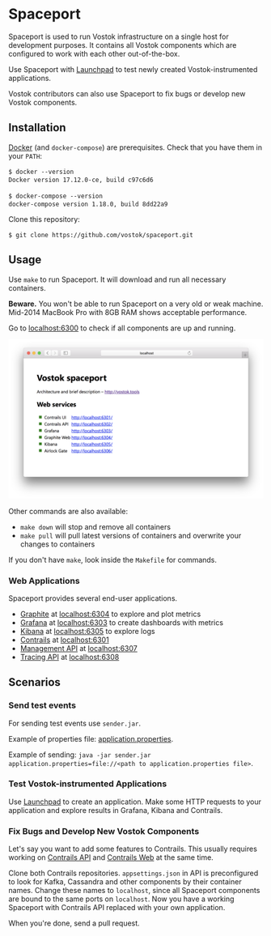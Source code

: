 # Spaceport

Spaceport is used to run Vostok infrastructure on a single host for development purposes. It contains all Vostok components which are configured to work with each other out-of-the-box.

Use Spaceport with [Launchpad](https://github.com/vostok/launchpad) to test newly created Vostok-instrumented applications.

Vostok contributors can also use Spaceport to fix bugs or develop new Vostok components.

## Installation

[Docker](https://docs.docker.com/engine/installation/) (and `docker-compose`) are prerequisites. Check that you have them in your `PATH`:

```
$ docker --version
Docker version 17.12.0-ce, build c97c6d6

$ docker-compose --version
docker-compose version 1.18.0, build 8dd22a9
```

Clone this repository:

```
$ git clone https://github.com/vostok/spaceport.git
```

## Usage

Use `make` to run Spaceport. It will download and run all necessary containers.

**Beware.** You won't be able to run Spaceport on a very old or weak machine. Mid-2014 MacBook Pro with 8GB RAM shows acceptable performance.

Go to [localhost:6300](http://localhost:6300) to check if all components are up and running.

![](health-monitor.png)

Other commands are also available:

- `make down` will stop and remove all containers
- `make pull` will pull latest versions of containers and overwrite your changes to containers

If you don't have `make`, look inside the `Makefile` for commands.

### Web Applications

Spaceport provides several end-user applications.

- [Graphite](https://graphiteapp.org) at [localhost:6304](http://localhost:6304) to explore and plot metrics
- [Grafana](https://grafana.com) at [localhost:6303](http://localhost:6303) to create dashboards with metrics
- [Kibana](https://www.elastic.co/products/kibana) at [localhost:6305](http://localhost:6305) to explore logs
- [Contrails](https://github.com/vostok/contrails.web) at [localhost:6301](http://localhost:6301)
- [Management API](https://github.com/vostok/hercules/tree/master/hercules-management-api) at [localhost:6307](http://localhost:6307)
- [Tracing API](https://github.com/vostok/hercules/tree/master/hercules-tracing-api) at [localhost:6308](http://localhost:6308)

## Scenarios

### Send test events
For sending test events use `sender.jar`.

Example of properties file: [application.properties](../spaceport/etc/properties/sender/application.properties).

Example of sending: `java -jar sender.jar application.properties=file://<path to application.properties file>`.

### Test Vostok-instrumented Applications

Use [Launchpad](https://github.com/vostok/launchpad) to create an application. Make some HTTP requests to your application and explore results in Grafana, Kibana and Contrails.

### Fix Bugs and Develop New Vostok Components

Let's say you want to add some features to Contrails. This usually requires working on [Contrails API](https://github.com/vostok/contrails.api) and [Contrails Web](https://github.com/vostok/contrails.web) at the same time.

Clone both Contrails repositories. `appsettings.json` in API is preconfigured to look for Kafka, Cassandra and other components by their container names. Change these names to `localhost`, since all Spaceport components are bound to the same ports on `localhost`. Now you have a working Spaceport with Contrails API replaced with your own application.

When you're done, send a pull request.
